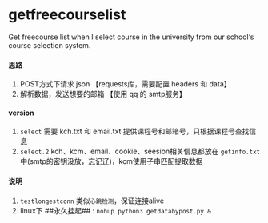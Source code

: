 # getfreecourselist
Get freecourse list when I select course in the university from our school‘s course selection system.

#### 思路
1. POST方式下请求 json 【requests库，需要配置 headers 和 data】
2. 解析数据，发送想要的邮箱 【使用 qq 的 smtp服务】

#### version
1. `select` 需要 kch.txt 和 email.txt 提供课程号和邮箱号，只根据课程号查找信息
2. `select.2` kch、kcm、email、cookie、seesion相关信息都放在 `getinfo.txt`中(smtp的密钥没放，忘记辽)，kcm使用子串匹配提取数据

#### 说明
1. `testlongestconn` 类似`心跳检测`，保证连接alive
2. linux下 ##永久挂起## : `nohup python3 getdatabypost.py &`
